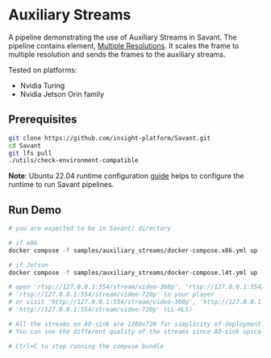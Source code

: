 # Auxiliary Streams

A pipeline demonstrating the use of Auxiliary Streams in Savant. The pipeline contains element, [Multiple Resolutions](multiple_resolutions.py). It scales the frame to multiple resolution and sends the frames to the auxiliary streams.

Tested on platforms:

- Nvidia Turing
- Nvidia Jetson Orin family

## Prerequisites

```bash
git clone https://github.com/insight-platform/Savant.git
cd Savant
git lfs pull
./utils/check-environment-compatible
```

**Note**: Ubuntu 22.04 runtime configuration [guide](https://insight-platform.github.io/Savant/develop/getting_started/0_configure_prod_env.html) helps to configure the runtime to run Savant pipelines.

## Run Demo

```bash
# you are expected to be in Savant/ directory

# if x86
docker compose -f samples/auxiliary_streams/docker-compose.x86.yml up

# if Jetson
docker compose -f samples/auxiliary_streams/docker-compose.l4t.yml up

# open 'rtsp://127.0.0.1:554/stream/video-360p', 'rtsp://127.0.0.1:554/stream/video-480p',
# 'rtsp://127.0.0.1:554/stream/video-720p' in your player
# or visit 'http://127.0.0.1:554/stream/video-360p', 'http://127.0.0.1:554/stream/video-480p', 
# 'http://127.0.0.1:554/stream/video-720p' (LL-HLS)

# All the streams on AO-sink are 1280x720 for simplicity of deployment.
# You can see the different quality of the streams since AO-sink upscales them to 1280x720.

# Ctrl+C to stop running the compose bundle
```
